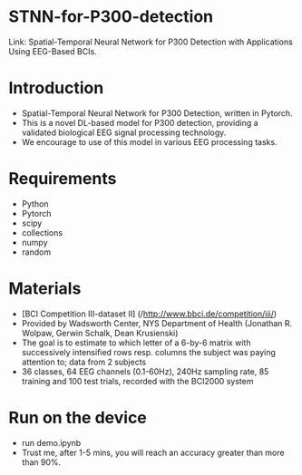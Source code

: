 # STNN-for-P300-detection
Link: Spatial-Temporal Neural Network for P300 Detection with Applications Using EEG-Based BCIs.
# Introduction
* Spatial-Temporal Neural Network for P300 Detection, written in Pytorch.  
* This is a novel DL-based model for P300 detection, providing a validated biological EEG signal processing technology.  
* We encourage to use of this model in various EEG processing tasks.
# Requirements
* Python  
* Pytorch  
* scipy
* collections
* numpy
* random
# Materials
* [BCI Competition III-dataset II] (/http://www.bbci.de/competition/iii/)
* Provided by Wadsworth Center, NYS Department of Health (Jonathan R. Wolpaw, Gerwin Schalk, Dean Krusienski)
* The goal is to estimate to which letter of a 6-by-6 matrix with successively intensified rows resp. columns the subject was paying attention to; data from 2 subjects
* 36 classes, 64 EEG channels (0.1-60Hz), 240Hz sampling rate, 85 training and 100 test trials, recorded with the BCI2000 system 
# Run on the device
* run demo.ipynb
* Trust me, after 1-5 mins, you will reach an accuracy greater than more than 90%.
